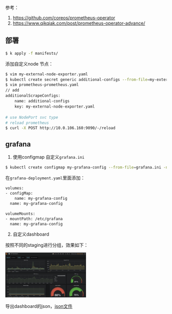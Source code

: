 

参考：

1. https://github.com/coreos/prometheus-operator
2. https://www.qikqiak.com/post/prometheus-operator-advance/



## 部署

```bash
$ k apply -f manifests/
```



添加自定义node 节点：

```bash
$ vim my-external-node-exporter.yaml
$ kubectl create secret generic additional-configs --from-file=my-external-node-exporter.yaml -n monitoring
$ vim prometheus-prometheus.yaml
// add
additionalScrapeConfigs:
    name: additional-configs
    key: my-external-node-exporter.yaml

# use NodePort svc type
# reload prometheus
$ curl -X POST http://10.0.106.160:9090/-/reload
```

## grafana

1. 使用configmap 自定义`grafana.ini`

```bash
$ kubectl create configmap my-grafana-config --from-file=grafana.ini -n monitoring
```

在`grafana-deployment.yaml`里面添加：

```
volumes:
- configMap:
    name: my-grafana-config
  name: my-grafana-config

volumeMounts:
- mountPath: /etc/grafana
  name: my-grafana-config
```

2. 自定义dashboard

按照不同的staging进行分组，效果如下：

<img src="../assets/grafana-dashboard1.png" width = 50% height = 50% />

导出dashboard的json，[json文件](grafana/HCP-dashboard-1546517356842.json)
